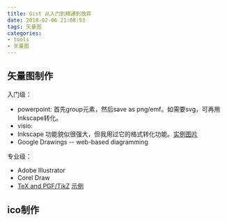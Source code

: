 ```yaml
---
title: Gist 从入门到精通到放弃
date: 2018-02-06 21:08:53
tags: 矢量图
categories:
- tools
- 矢量图
---
```

## 矢量图制作

入门级：
- powerpoint: 首先group元素，然后save as png/emf。如需要svg，可再用Inkscape转化。
- visio:
- Inkscape 功能貌似很强大，但我用过它的格式转化功能。[实例图片](https://colah.github.io/posts/2015-08-Understanding-LSTMs/)
- Google Drawings  -- web-based diagramming

专业级：

- Adobe Illustrator
- Corel Draw
- [TeX and PGF/TikZ](http://www.texample.net/tikz/) [示例](https://github.com/MarkLodato/visual-git-guide)



## ico制作
